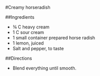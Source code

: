 #Creamy horseradish

##Ingredients
- &frac34; C heavy cream
- 1 C sour cream
- 1 small container prepared horse radish
- 1 lemon, juiced
- Salt and pepper, to taste

##Directions
- Blend everything until smooth.
